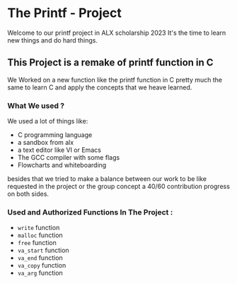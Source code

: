 # The Printf - Project

Welcome to our printf project in ALX scholarship 2023 It's the time to learn new things and do hard things.

## This Project is a remake of printf function in C

We Worked on a new function like the printf function in C pretty much the same to learn C and apply the concepts that we heave learned.

### What We used ?

We used a lot of things like:

- C programming language
- a sandbox from alx
- a text editor like VI or Emacs
- The GCC compiler with some flags
- Flowcharts and whiteboarding

besides that we tried to make a balance between our work to be like requested in the project or the group concept a 40/60 contribution progress on both sides.

### Used and Authorized Functions In The Project :

- `write` function
- `malloc` function
- `free` function
- `va_start` function
- `va_end` function
- `va_copy` function
- `va_arg` function
